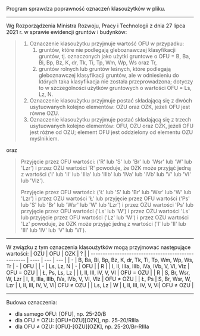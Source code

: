 Program sprawdza poprawność oznaczeń klasoużytków w pliku.

---

Wg Rozporządzenia Ministra Rozwoju, Pracy i Technologii z dnia 27 lipca 2021 r. w sprawie ewidencji gruntów i budynków:

> 1. Oznaczenie klasoużytku przyjmuje wartość OFU w przypadku:
>    1. gruntów, które nie podlegają gleboznawczej klasyfikacji gruntów, tj. oznaczonych jako
>użytki gruntowe o OFU = B, Ba, Bi, Bp, Bz, K, dr, Tk, Ti, Tp, Wm, Wp, Ws oraz Tr,
>    2. gruntów rolnych lub gruntów leśnych, które podlegają gleboznawczej klasyfikacji
>gruntów, ale w odniesieniu do których taka klasyfikacja nie została przeprowadzona;
>dotyczy to w szczególności użytków gruntowych o wartości OFU = Ls, Lz, N.
>2. Oznaczenie klasoużytku przyjmuje postać składającą się z dwóch usytuowanych
>kolejno elementów: OZU oraz OZK, jeżeli OFU jest równe OZU.
>3. Oznaczenie klasoużytku przyjmuje postać składającą się z trzech usytuowanych kolejno
>elementów: OFU, OZU oraz OZK, jeżeli OFU jest różne od OZU; element OFU jest
>oddzielony od elementu OZU myślnikiem.

oraz

>Przyjęcie przez OFU wartości: ('R' lub 'S' lub 'Br' lub 'Wsr' lub 'W' lub 'Lzr') i przez OZU
>wartości 'R' powoduje, że OZK może przyjąć jedną z wartości ('I' lub 'II' lub 'IIIa' lub 'IIIb'
>lub 'IVa' lub 'IVb' lub 'V' lub 'VI' lub 'VIz').
>
>Przyjęcie przez OFU wartości: ('Ł' lub 'S' lub 'Br' lub 'Wsr' lub 'W' lub 'Lzr') i przez OZU
>wartości 'Ł' lub przyjęcie przez OFU wartości ('Ps' lub 'S' lub 'Br' lub 'Wsr' lub 'W' lub
>'Lzr') i przez OZU wartości 'Ps' lub przyjęcie przez OFU wartości ('Ls' lub 'W') i przez
>OZU wartości 'Ls' lub przyjęcie przez OFU wartości ('Lz' lub 'W') i przez OZU wartości
>'Lz' powoduje, że OZK może przyjąć jedną z wartości ('I' lub 'II' lub 'III' lub 'IV' lub 'V'
>lub 'VI').

---

W związku z tym oznaczenia klasoużytków mogą przyjmować następujące wartości:
| OZU                                                 | OFU  | OZK | ? |
| --------------------------------------------------- | ---- | --- | --- |
| - | B, Ba, Bi, Bp, Bz, K, dr, Tk, Ti, Tp, Wm, Wp, Ws, Tr | - | OFU |
| - | Ls, Lz, N | - | OFU |
| R |  | I, II, IIIa, IIIb, IVa, IVb, V, VI, VIz | OFU = OZU |
| Ł, Ps, Ls, Lz |  | I, II, III, IV, V, VI | OFU = OZU |
| R | S, Br, Wsr, W, Lzr | I, II, IIIa, IIIb, IVa, IVb, V, VI, VIz | OFU ≠ OZU |
| Ł, Ps | S, Br, Wsr, W, Lzr | I, II, III, IV, V, VI| OFU ≠ OZU |
| Ls, Lz | W | I, II, III, IV, V, VI| OFU ≠ OZU |

---

Budowa oznaczenia:
- dla samego OFU: [OFU], np. 25-20/B
- dla OFU = OZU: [OFU=OZU][OZK], np. 25-20/RIIIa
- dla OFU ≠ OZU: [OFU]-[OZU][OZK], np. 25-20/Br-RIIIa
